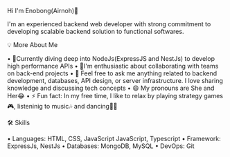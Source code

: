 Hi I'm Enobong(Airnoh)👋

I'm an experienced backend web developer with strong commitment to developing scalable backend solution to functional softwares.

💡 More About Me

• 🌱Currently diving deep into NodeJs(ExpressJS and NestJs) to develop high performance APIs 
• 👯I'm enthusiastic about collaborating with teams on back-end projects
• 💬 Feel free to ask me anything related to backend development, databases, API design, or server infrastructure. I love sharing knowledge and discussing tech concepts
• 😄 My pronouns are She and Her😂
• ⚡ Fun fact: In my free time, I like to relax by playing strategy games🎮, listeninig to music🎶 and dancing💃🏻

🛠 Skills

• Languages: HTML, CSS, JavaScript JavaScript, Typescript
• Framework: ExpressJs, NestJs
• Databases: MongoDB, MySQL
• DevOps: Git

